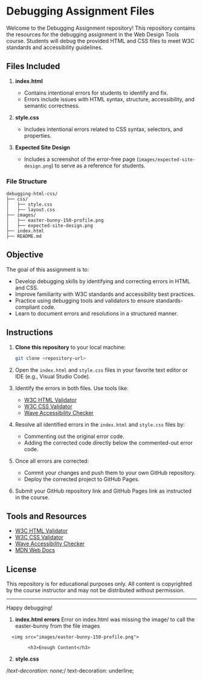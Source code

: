 # Debugging Assignment Files

Welcome to the Debugging Assignment repository! This repository contains the resources for the debugging assignment in the Web Design Tools course. Students will debug the provided HTML and CSS files to meet W3C standards and accessibility guidelines.

## Files Included

1. **index.html**
   - Contains intentional errors for students to identify and fix.
   - Errors include issues with HTML syntax, structure, accessibility, and semantic correctness.

2. **style.css**
   - Includes intentional errors related to CSS syntax, selectors, and properties.

3. **Expected Site Design**
   - Includes a screenshot of the error-free page (`images/expected-site-design.png`) to serve as a reference for students.

### File Structure
```
debugging-html-css/
├── css/
│   ├── style.css
│   ├── layout.css
├── images/
│   ├── easter-bunny-150-profile.png
│   ├── expected-site-design.png
├── index.html
├── README.md
```

## Objective

The goal of this assignment is to:
- Develop debugging skills by identifying and correcting errors in HTML and CSS.
- Improve familiarity with W3C standards and accessibility best practices.
- Practice using debugging tools and validators to ensure standards-compliant code.
- Learn to document errors and resolutions in a structured manner.

## Instructions

1. **Clone this repository** to your local machine:
   ```bash
   git clone <repository-url>
   ```

2. Open the `index.html` and `style.css` files in your favorite text editor or IDE (e.g., Visual Studio Code).

3. Identify the errors in both files. Use tools like:
   - [W3C HTML Validator](https://validator.w3.org/)
   - [W3C CSS Validator](https://jigsaw.w3.org/css-validator/)
   - [Wave Accessibility Checker](https://wave.webaim.org/)

4. Resolve all identified errors in the `index.html` and `style.css` files by:
   - Commenting out the original error code.
   - Adding the corrected code directly below the commented-out error code.

5. Once all errors are corrected:
   - Commit your changes and push them to your own GitHub repository.
   - Deploy the corrected project to GitHub Pages.

6. Submit your GitHub repository link and GitHub Pages link as instructed in the course.

## Tools and Resources

- [W3C HTML Validator](https://validator.w3.org/)
- [W3C CSS Validator](https://jigsaw.w3.org/css-validator/)
- [Wave Accessibility Checker](https://wave.webaim.org/)
- [MDN Web Docs](https://developer.mozilla.org/)

## License

This repository is for educational purposes only. All content is copyrighted by the course instructor and may not be distributed without permission.

---

Happy debugging!

1. **index.html errors**
Error on index.html was missing the image/ to call the easter-bunny from the file images
<!-- <img src="easter-bunny-150-profile.png"> -->
      <img src="images/easter-bunny-150-profile.png"> 

<!-- <h3>Enough Content -->
            <h3>Enough Content</h3>   


2. **style.css**

/*text-decoration: none;*/ 
	text-decoration: underline;               